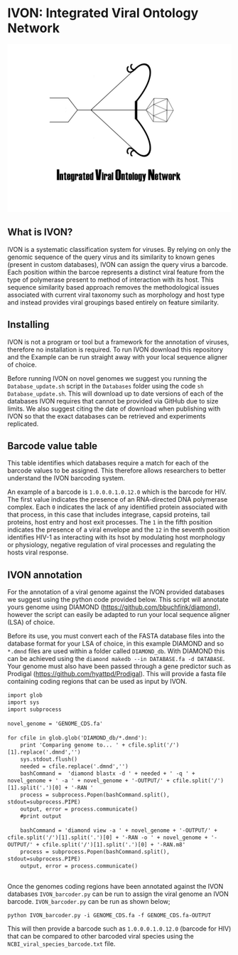# IVON: Integrated Viral Ontology Network


![alt text](https://raw.githubusercontent.com/thh32/IVON/master/IVON.jpg)



## What is IVON?
IVON is a systematic classification system for viruses. By relying on only the genomic sequence of the query virus and its similarity to known genes (present in custom databases), IVON can assign the query virus a barcode. Each position within the barcoe represents a distinct viral feature from the type of polymerase present to method of interaction with its host. This sequence similarity based approach removes the methodological issues associated with current viral taxonomy such as morphology and host type and instead provides viral groupings based entirely on feature similarity.

## Installing
IVON is not a program or tool but a framework for the annotation of viruses, therefore no installation is required. To run IVON download this repository and the Example can be run straight away with your local sequence aligner of choice.

Before running IVON on novel genomes we suggest you running the `Database_update.sh` script in the `Databases` folder using the code `sh Database_update.sh`. This will download   up to date versions of each of the databases IVON requires that cannot be provided via GitHub due to size limits. We also suggest citing the date of download when publishing with IVON so that the exact databases can be retrieved and experiments replicated.

## Barcode value table
This table identifies which databases require a match for each of the barcode values to be assigned. This therefore allows researchers to better understand the IVON barcoding system.

An example of a barcode is  `1.0.0.0.1.0.12.0` which is the barcode for HIV. The first value indicates the presence of an RNA-directed DNA polymerase complex. Each `0` indicates the lack of any identified protein associated with that process, in this case that includes integrase, capsid proteins, tail proteins, host entry and host exit processes. The `1` in the fifth position indicates the presence of a viral envelope and the `12` in the seventh position identifies HIV-1 as interacting with its hsot by modulating host morphology or physiology, negative regulation of viral processes and regulating the hosts viral response. 


## IVON annotation
For the annotation of a viral genome against the IVON provided databases we suggest using the python code provided below. This script will annotate yours genome using DIAMOND (https://github.com/bbuchfink/diamond), however the script can easily be adapted to run your local sequence aligner (LSA) of choice. 

Before its use, you must convert each of the FASTA database files into the database format for your LSA of choice, in this example DIAMOND and so `*.dmnd` files are used within a folder called `DIAMOND_db`. With DIAMOND this can be achieved using the `diamond makedb --in DATABASE.fa -d DATABASE`. Your genome must also have been passed through a gene predictor such as Prodigal (https://github.com/hyattpd/Prodigal). This will provide  a fasta file containing coding regions that can be used as input by IVON.


```
import glob
import sys
import subprocess

novel_genome = 'GENOME_CDS.fa'

for cfile in glob.glob('DIAMOND_db/*.dmnd'):
    print 'Comparing genome to... ' + cfile.split('/')[1].replace('.dmnd','')
    sys.stdout.flush()
    needed = cfile.replace('.dmnd','')
    bashCommand =  'diamond blastx -d ' + needed + ' -q ' + novel_genome + ' -a ' + novel_genome + '-OUTPUT/' + cfile.split('/')[1].split('.')[0] + '-RAN '
    process = subprocess.Popen(bashCommand.split(), stdout=subprocess.PIPE)
    output, error = process.communicate()
    #print output
    
    bashCommand = 'diamond view -a ' + novel_genome + '-OUTPUT/' + cfile.split('/')[1].split('.')[0] + '-RAN -o ' + novel_genome + '-OUTPUT/' + cfile.split('/')[1].split('.')[0] + '-RAN.m8'
    process = subprocess.Popen(bashCommand.split(), stdout=subprocess.PIPE)
    output, error = process.communicate()    
    
```        


Once the genomes coding regions have been annotated against the IVON databases `IVON_barcoder.py` can be run to assign the viral genome an IVON barcode. `IVON_barcoder.py` can be run as shown below;

```
python IVON_barcoder.py -i GENOME_CDS.fa -f GENOME_CDS.fa-OUTPUT

```

This will then provide a barcode such as `1.0.0.0.1.0.12.0` (barcode for HIV) that can be compared to other barcoded viral species using the `NCBI_viral_species_barcode.txt` file.
